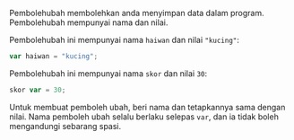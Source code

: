 Pembolehubah membolehkan anda menyimpan data dalam program. Pembolehubah mempunyai nama dan nilai.

Pembolehubah ini mempunyai nama `haiwan` dan nilai `"kucing"`:

```javascript
var haiwan = "kucing";
```

Pembolehubah ini mempunyai nama `skor` dan nilai `30`:

```javascript
skor var = 30;
```

Untuk membuat pemboleh ubah, beri nama dan tetapkannya sama dengan nilai. Nama pemboleh ubah selalu berlaku selepas `var`, dan ia tidak boleh mengandungi sebarang spasi.